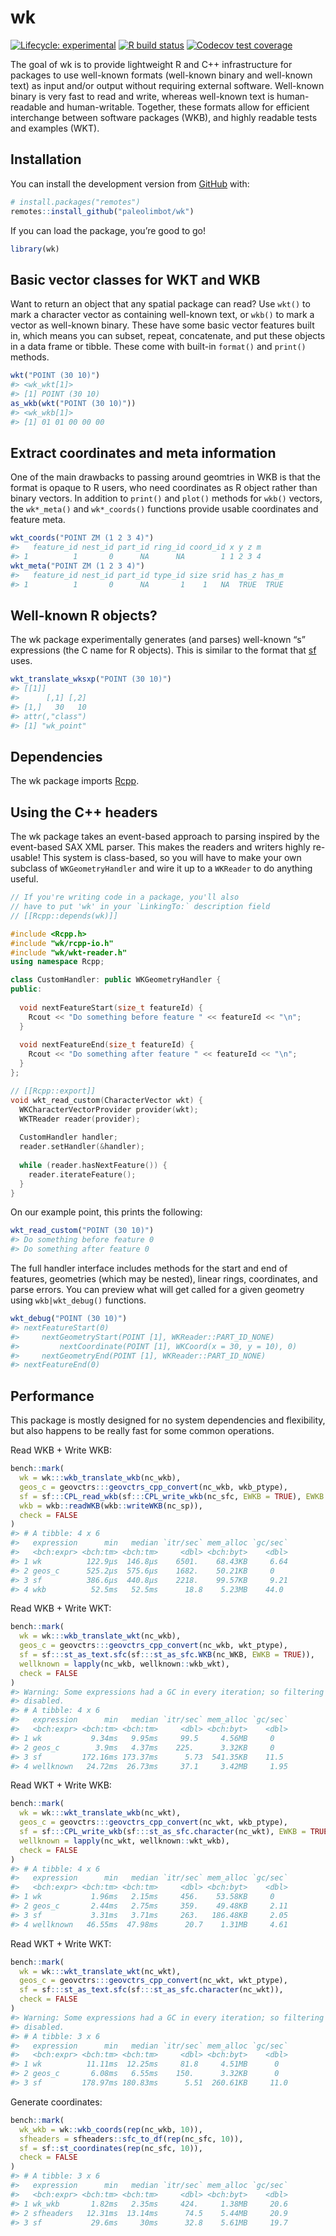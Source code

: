 
<!-- README.md is generated from README.Rmd. Please edit that file -->

# wk

<!-- badges: start -->

[![Lifecycle:
experimental](https://img.shields.io/badge/lifecycle-experimental-orange.svg)](https://www.tidyverse.org/lifecycle/#experimental)
[![R build
status](https://github.com/paleolimbot/wk/workflows/R-CMD-check/badge.svg)](https://github.com/paleolimbot/wk/actions)
[![Codecov test
coverage](https://codecov.io/gh/paleolimbot/wk/branch/master/graph/badge.svg)](https://codecov.io/gh/paleolimbot/wk?branch=master)
<!-- badges: end -->

The goal of wk is to provide lightweight R and C++ infrastructure for
packages to use well-known formats (well-known binary and well-known
text) as input and/or output without requiring external software.
Well-known binary is very fast to read and write, whereas well-known
text is human-readable and human-writable. Together, these formats allow
for efficient interchange between software packages (WKB), and highly
readable tests and examples (WKT).

## Installation

You can install the development version from
[GitHub](https://github.com/) with:

``` r
# install.packages("remotes")
remotes::install_github("paleolimbot/wk")
```

If you can load the package, you’re good to go\!

``` r
library(wk)
```

## Basic vector classes for WKT and WKB

Want to return an object that any spatial package can read? Use `wkt()`
to mark a character vector as containing well-known text, or `wkb()` to
mark a vector as well-known binary. These have some basic vector
features built in, which means you can subset, repeat, concatenate, and
put these objects in a data frame or tibble. These come with built-in
`format()` and `print()` methods.

``` r
wkt("POINT (30 10)")
#> <wk_wkt[1]>
#> [1] POINT (30 10)
as_wkb(wkt("POINT (30 10)"))
#> <wk_wkb[1]>
#> [1] 01 01 00 00 00
```

## Extract coordinates and meta information

One of the main drawbacks to passing around geomtries in WKB is that the
format is opaque to R users, who need coordinates as R object rather
than binary vectors. In addition to `print()` and `plot()` methods for
`wkb()` vectors, the `wk*_meta()` and `wk*_coords()` functions provide
usable coordinates and feature meta.

``` r
wkt_coords("POINT ZM (1 2 3 4)")
#>   feature_id nest_id part_id ring_id coord_id x y z m
#> 1          1       0      NA      NA        1 1 2 3 4
wkt_meta("POINT ZM (1 2 3 4)")
#>   feature_id nest_id part_id type_id size srid has_z has_m
#> 1          1       0      NA       1    1   NA  TRUE  TRUE
```

## Well-known R objects?

The wk package experimentally generates (and parses) well-known “s”
expressions (the C name for R objects). This is similar to the format
that [sf](https://r-spatial.github.io/sf) uses.

``` r
wkt_translate_wksxp("POINT (30 10)")
#> [[1]]
#>      [,1] [,2]
#> [1,]   30   10
#> attr(,"class")
#> [1] "wk_point"
```

## Dependencies

The wk package imports [Rcpp](https://cran.r-project.org/package=Rcpp).

## Using the C++ headers

The wk package takes an event-based approach to parsing inspired by the
event-based SAX XML parser. This makes the readers and writers highly
re-usable\! This system is class-based, so you will have to make your
own subclass of `WKGeometryHandler` and wire it up to a `WKReader` to do
anything useful.

``` cpp
// If you're writing code in a package, you'll also
// have to put 'wk' in your `LinkingTo:` description field
// [[Rcpp::depends(wk)]]

#include <Rcpp.h>
#include "wk/rcpp-io.h"
#include "wk/wkt-reader.h"
using namespace Rcpp;

class CustomHandler: public WKGeometryHandler {
public:
  
  void nextFeatureStart(size_t featureId) {
    Rcout << "Do something before feature " << featureId << "\n";
  }
  
  void nextFeatureEnd(size_t featureId) {
    Rcout << "Do something after feature " << featureId << "\n";
  }
};

// [[Rcpp::export]]
void wkt_read_custom(CharacterVector wkt) {
  WKCharacterVectorProvider provider(wkt);
  WKTReader reader(provider);
  
  CustomHandler handler;
  reader.setHandler(&handler);
  
  while (reader.hasNextFeature()) {
    reader.iterateFeature();
  }
}
```

On our example point, this prints the following:

``` r
wkt_read_custom("POINT (30 10)")
#> Do something before feature 0
#> Do something after feature 0
```

The full handler interface includes methods for the start and end of
features, geometries (which may be nested), linear rings, coordinates,
and parse errors. You can preview what will get called for a given
geometry using `wkb|wkt_debug()` functions.

``` r
wkt_debug("POINT (30 10)")
#> nextFeatureStart(0)
#>     nextGeometryStart(POINT [1], WKReader::PART_ID_NONE)
#>         nextCoordinate(POINT [1], WKCoord(x = 30, y = 10), 0)
#>     nextGeometryEnd(POINT [1], WKReader::PART_ID_NONE)
#> nextFeatureEnd(0)
```

## Performance

This package is mostly designed for no system dependencies and
flexibility, but also happens to be really fast for some common
operations.

Read WKB + Write WKB:

``` r
bench::mark(
  wk = wk:::wkb_translate_wkb(nc_wkb),
  geos_c = geovctrs:::geovctrs_cpp_convert(nc_wkb, wkb_ptype),
  sf = sf:::CPL_read_wkb(sf:::CPL_write_wkb(nc_sfc, EWKB = TRUE), EWKB = TRUE),
  wkb = wkb::readWKB(wkb::writeWKB(nc_sp)),
  check = FALSE
)
#> # A tibble: 4 x 6
#>   expression      min   median `itr/sec` mem_alloc `gc/sec`
#>   <bch:expr> <bch:tm> <bch:tm>     <dbl> <bch:byt>    <dbl>
#> 1 wk          122.9µs  146.8µs    6501.    68.43KB     6.64
#> 2 geos_c      525.2µs  575.6µs    1682.    50.21KB     0   
#> 3 sf          386.6µs  440.8µs    2218.    99.57KB     9.21
#> 4 wkb          52.5ms   52.5ms      18.8    5.23MB    44.0
```

Read WKB + Write WKT:

``` r
bench::mark(
  wk = wk:::wkb_translate_wkt(nc_wkb),
  geos_c = geovctrs:::geovctrs_cpp_convert(nc_wkb, wkt_ptype),
  sf = sf:::st_as_text.sfc(sf:::st_as_sfc.WKB(nc_WKB, EWKB = TRUE)),
  wellknown = lapply(nc_wkb, wellknown::wkb_wkt),
  check = FALSE
)
#> Warning: Some expressions had a GC in every iteration; so filtering is
#> disabled.
#> # A tibble: 4 x 6
#>   expression      min   median `itr/sec` mem_alloc `gc/sec`
#>   <bch:expr> <bch:tm> <bch:tm>     <dbl> <bch:byt>    <dbl>
#> 1 wk           9.34ms   9.95ms     99.5     4.56MB     0   
#> 2 geos_c        3.9ms   4.37ms    225.      3.32KB     0   
#> 3 sf         172.16ms 173.37ms      5.73  541.35KB    11.5 
#> 4 wellknown   24.72ms  26.73ms     37.1     3.42MB     1.95
```

Read WKT + Write WKB:

``` r
bench::mark(
  wk = wk:::wkt_translate_wkb(nc_wkt),
  geos_c = geovctrs:::geovctrs_cpp_convert(nc_wkt, wkb_ptype),
  sf = sf:::CPL_write_wkb(sf:::st_as_sfc.character(nc_wkt), EWKB = TRUE),
  wellknown = lapply(nc_wkt, wellknown::wkt_wkb),
  check = FALSE
)
#> # A tibble: 4 x 6
#>   expression      min   median `itr/sec` mem_alloc `gc/sec`
#>   <bch:expr> <bch:tm> <bch:tm>     <dbl> <bch:byt>    <dbl>
#> 1 wk           1.96ms   2.15ms     456.    53.58KB     0   
#> 2 geos_c       2.44ms   2.75ms     359.    49.48KB     2.11
#> 3 sf           3.31ms   3.71ms     263.   186.48KB     2.05
#> 4 wellknown   46.55ms  47.98ms      20.7    1.31MB     4.61
```

Read WKT + Write WKT:

``` r
bench::mark(
  wk = wk:::wkt_translate_wkt(nc_wkt),
  geos_c = geovctrs:::geovctrs_cpp_convert(nc_wkt, wkt_ptype),
  sf = sf:::st_as_text.sfc(sf:::st_as_sfc.character(nc_wkt)),
  check = FALSE
)
#> Warning: Some expressions had a GC in every iteration; so filtering is
#> disabled.
#> # A tibble: 3 x 6
#>   expression      min   median `itr/sec` mem_alloc `gc/sec`
#>   <bch:expr> <bch:tm> <bch:tm>     <dbl> <bch:byt>    <dbl>
#> 1 wk          11.11ms  12.25ms     81.8     4.51MB      0  
#> 2 geos_c       6.08ms   6.55ms    150.      3.32KB      0  
#> 3 sf         178.97ms 180.83ms      5.51  260.61KB     11.0
```

Generate coordinates:

``` r
bench::mark(
  wk_wkb = wk::wkb_coords(rep(nc_wkb, 10)),
  sfheaders = sfheaders::sfc_to_df(rep(nc_sfc, 10)),
  sf = sf::st_coordinates(rep(nc_sfc, 10)),
  check = FALSE
)
#> # A tibble: 3 x 6
#>   expression      min   median `itr/sec` mem_alloc `gc/sec`
#>   <bch:expr> <bch:tm> <bch:tm>     <dbl> <bch:byt>    <dbl>
#> 1 wk_wkb       1.82ms   2.35ms     424.     1.38MB     20.6
#> 2 sfheaders   12.31ms  13.14ms      74.5    5.44MB     20.9
#> 3 sf           29.6ms     30ms      32.8    5.61MB     19.7
```
